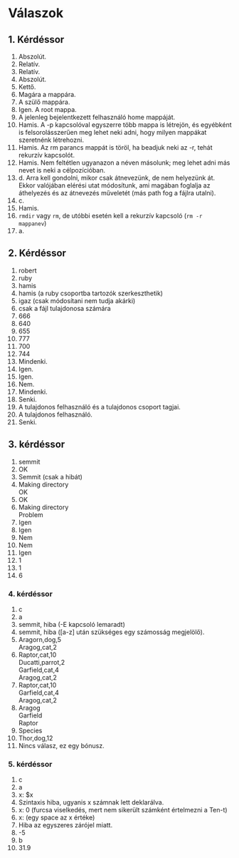 # Válaszok

## 1. Kérdéssor
1. Abszolút.
2. Relatív.
3. Relatív.
4. Abszolút.
5. Kettő.
6. Magára a mappára.
7. A szülő mappára.
8. Igen. A root mappa.
9. A jelenleg bejelentkezett felhasználó home mappáját.
10. Hamis. A -p kapcsolóval egyszerre több mappa is létrejön, és egyébként is felsorolásszerűen meg lehet neki adni, hogy milyen mappákat szeretnénk létrehozni.
11. Hamis. Az rm parancs mappát is töröl, ha beadjuk neki az -r, tehát rekurzív kapcsolót.
12. Hamis. Nem feltétlen ugyanazon a néven másolunk; meg lehet adni más nevet is neki a célpozícióban.
13. d. Arra kell gondolni, mikor csak átnevezünk, de nem helyezünk át. Ekkor valójában elérési utat módosítunk, ami magában foglalja az áthelyezés és az átnevezés műveletét (más path fog a fájlra utalni).
14. c.
15. Hamis.
16. `rmdir` vagy `rm`, de utóbbi esetén kell a rekurzív kapcsoló (`rm -r mappanev`)
17. a.

## 2. Kérdéssor
1. robert
2. ruby
3. hamis
4. hamis (a ruby csoportba tartozók szerkeszthetik)
5. igaz (csak módosítani nem tudja akárki)
6. csak a fájl tulajdonosa számára
7. 666
8. 640
9. 655
10. 777
11. 700
12. 744
13. Mindenki.
14. Igen.
15. Igen.
16. Nem.
17. Mindenki.
18. Senki.
19. A tulajdonos felhasználó és a tulajdonos csoport tagjai.
20. A tulajdonos felhasználó.
21. Senki.

## 3. kérdéssor
1. semmit
2. OK
3. Semmit (csak a hibát)
4. Making directory\
   OK
5. OK
6. Making directory\
   Problem
7. Igen
8. Igen
9. Nem
10. Nem
11. Igen
12. 1
13. 1
14. 6

### 4. kérdéssor
1. c
2. a
3. semmit, hiba (-E kapcsoló lemaradt)
4. semmit, hiba ([a-z] után szükséges egy számosság megjelölő).
5. Aragorn,dog,5\
Aragog,cat,2
6. Raptor,cat,10\
Ducatti,parrot,2\
Garfield,cat,4\
Aragog,cat,2
7. Raptor,cat,10\
Garfield,cat,4\
Aragog,cat,2
8. Aragog\
Garfield\
Raptor
9. Species
10. Thor,dog,12
11. Nincs válasz, ez egy bónusz.

### 5. kérdéssor
1. c
2. a
3. x: $x
4. Szintaxis hiba, ugyanis x számnak lett deklarálva.
5. x: 0 (furcsa viselkedés, mert nem sikerült számként értelmezni a Ten-t)
6. x:   (egy space az x értéke)
7. Hiba az egyszeres zárójel miatt.
8. -5
9. b
10. 31.9